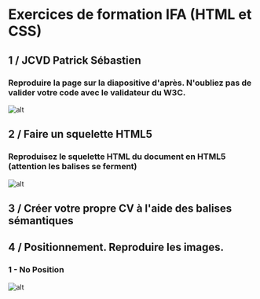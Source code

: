 # Exercices de formation IFA (HTML et CSS)

## 1 / JCVD Patrick Sébastien

### Reproduire la page sur la diapositive d'après. N'oubliez pas de valider votre code avec le validateur du W3C.

![alt](https://github.com/cedric-famibelle/html_css/blob/master/img/jcvdpat.jpg)


## 2 / Faire un squelette HTML5

### Reproduisez le squelette HTML du document en HTML5 (attention les balises se ferment)

![alt](https://github.com/cedric-famibelle/html_css/blob/master/img/squelette.jpg)


## 3 / Créer votre propre CV à l'aide des balises sémantiques


## 4 / Positionnement. Reproduire les images. 

### 1 - No Position

![alt](https://github.com/cedric-famibelle/html_css/blob/master/img/no_position.jpg)



 





